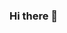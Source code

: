 ### Hi there 👋

<!--
**Dynosaur-arc/Dynosaur-arc** is a ✨ _special_ ✨ repository because its `README.md` (this file) appears on your GitHub profile.

Here are some ideas to get you started:
Yoink, Im Joshua.

